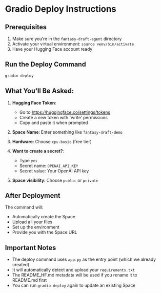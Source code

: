 # Gradio Deploy Instructions

## Prerequisites
1. Make sure you're in the `fantasy-draft-agent` directory
2. Activate your virtual environment: `source venv/bin/activate`
3. Have your Hugging Face account ready

## Run the Deploy Command

```bash
gradio deploy
```

## What You'll Be Asked:

1. **Hugging Face Token**: 
   - Go to https://huggingface.co/settings/tokens
   - Create a new token with 'write' permissions
   - Copy and paste it when prompted

2. **Space Name**: Enter something like `fantasy-draft-demo`

3. **Hardware**: Choose `cpu-basic` (free tier)

4. **Want to create a secret?**: 
   - Type `yes`
   - Secret name: `OPENAI_API_KEY`
   - Secret value: Your OpenAI API key

5. **Space visibility**: Choose `public` or `private`

## After Deployment

The command will:
- Automatically create the Space
- Upload all your files
- Set up the environment
- Provide you with the Space URL

## Important Notes

- The deploy command uses `app.py` as the entry point (which we already created)
- It will automatically detect and upload your `requirements.txt`
- The README_HF.md metadata will be used if you rename it to README.md first
- You can run `gradio deploy` again to update an existing Space 